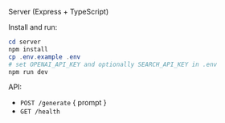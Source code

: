 Server (Express + TypeScript)

Install and run:

```powershell
cd server
npm install
cp .env.example .env
# set OPENAI_API_KEY and optionally SEARCH_API_KEY in .env
npm run dev
```

API:
- `POST /generate` { prompt }
- `GET /health`
